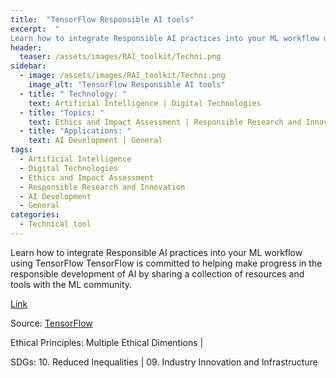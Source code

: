 ```yaml
---
title:  "TensorFlow Responsible AI tools"  
excerpt:  "
Learn how to integrate Responsible AI practices into your ML workflow using Ten (...)"  
header:
  teaser: /assets/images/RAI_toolkit/Techni.png
sidebar:
  - image: /assets/images/RAI_toolkit/Techni.png
    image_alt: "TensorFlow Responsible AI tools"
  - title: " Technology: "
    text: Artificial Intelligence | Digital Technologies
  - title: "Topics: " 
    text: Ethics and Impact Assessment | Responsible Research and Innovation
  - title: "Applications: " 
    text: AI Development | General
tags:
  - Artificial Intelligence
  - Digital Technologies
  - Ethics and Impact Assessment
  - Responsible Research and Innovation
  - AI Development
  - General
categories:
  - Technical tool
---
```


Learn how to integrate Responsible AI practices into your ML workflow using TensorFlow
TensorFlow is committed to helping make progress in the responsible development of AI by sharing a collection of resources and tools with the ML community.

[Link](https://www.tensorflow.org/responsible_ai)

Source: [TensorFlow](https://www.tensorflow.org)

Ethical Principles: Multiple Ethical Dimentions | 

SDGs: 10. Reduced Inequalities | 09. Industry Innovation and Infrastructure
